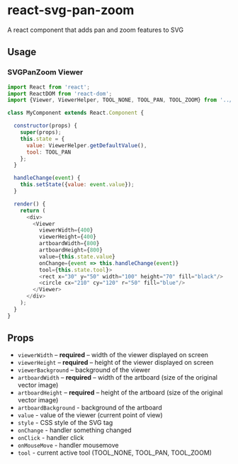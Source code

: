 # react-svg-pan-zoom
A react component that adds pan and zoom features to SVG

## Usage

### SVGPanZoom Viewer

```js
import React from 'react';
import ReactDOM from 'react-dom';
import {Viewer, ViewerHelper, TOOL_NONE, TOOL_PAN, TOOL_ZOOM} from '../index';

class MyComponent extends React.Component {

  constructor(props) {
    super(props);
    this.state = {
      value: ViewerHelper.getDefaultValue(),
      tool: TOOL_PAN
    };
  }

  handleChange(event) {
    this.setState({value: event.value});
  }

  render() {
    return (
      <div>
        <Viewer
          viewerWidth={400}
          viewerHeight={400}
          artboardWidth={800}
          artboardHeight={800}
          value={this.state.value}
          onChange={event => this.handleChange(event)}
          tool={this.state.tool}>
          <rect x="30" y="50" width="100" height="70" fill="black"/>
          <circle cx="210" cy="120" r="50" fill="blue"/>
        </Viewer>
      </div>
    );
  }
}
```

## Props

  - `viewerWidth` – **required** – width of the viewer displayed on screen
  - `viewerHeight` – **required** – height of the viewer displayed on screen
  - `viewerBackground` – background of the viewer
  - `artboardWidth` – **required** – width of the artboard (size of the original vector image)
  - `artboardHeight` – **required** – height of the artboard (size of the original vector image)
  - `artboardBackground` - background of the artboard
  - `value` - value of the viewer (current point of view)
  - `style` - CSS style of the SVG tag
  - `onChange` - handler something changed
  - `onClick` - handler click
  - `onMouseMove` - handler mousemove
  - `tool` - current active tool (TOOL_NONE, TOOL_PAN, TOOL_ZOOM)
